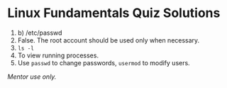 # Linux Fundamentals Quiz Solutions

1. b) /etc/passwd
2. False. The root account should be used only when necessary.
3. `ls -l`
4. To view running processes.
5. Use `passwd` to change passwords, `usermod` to modify users.

*Mentor use only.*
